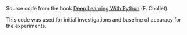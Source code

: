 Source code from the book [Deep Learning With Python](https://www.manning.com/books/deep-learning-with-python) (F. Chollet).

This code was used for initial investigations and baseline of accuracy for
the experiments.
